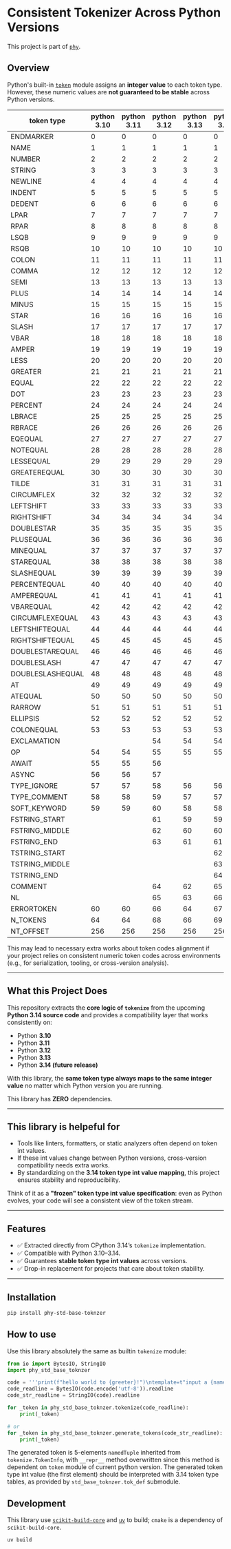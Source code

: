 # Consistent Tokenizer Across Python Versions

This project is part of [`phy`](https://github.com/phy-precompiler).

## Overview

Python's built-in [`token`](https://docs.python.org/3/library/token.html) module assigns an **integer value** to each token type. However, these numeric values are **not guaranteed to be stable** across Python versions.  

| token type       | python 3.10 | python 3.11 | python 3.12 | python 3.13 | python 3.14 |
|------------------|-------------|-------------|-------------|-------------|-------------|
| ENDMARKER        | 0           | 0           | 0           | 0           | 0           |
| NAME             | 1           | 1           | 1           | 1           | 1           |
| NUMBER           | 2           | 2           | 2           | 2           | 2           |
| STRING           | 3           | 3           | 3           | 3           | 3           |
| NEWLINE          | 4           | 4           | 4           | 4           | 4           |
| INDENT           | 5           | 5           | 5           | 5           | 5           |
| DEDENT           | 6           | 6           | 6           | 6           | 6           |
| LPAR             | 7           | 7           | 7           | 7           | 7           |
| RPAR             | 8           | 8           | 8           | 8           | 8           |
| LSQB             | 9           | 9           | 9           | 9           | 9           |
| RSQB             | 10          | 10          | 10          | 10          | 10          |
| COLON            | 11          | 11          | 11          | 11          | 11          |
| COMMA            | 12          | 12          | 12          | 12          | 12          |
| SEMI             | 13          | 13          | 13          | 13          | 13          |
| PLUS             | 14          | 14          | 14          | 14          | 14          |
| MINUS            | 15          | 15          | 15          | 15          | 15          |
| STAR             | 16          | 16          | 16          | 16          | 16          |
| SLASH            | 17          | 17          | 17          | 17          | 17          |
| VBAR             | 18          | 18          | 18          | 18          | 18          |
| AMPER            | 19          | 19          | 19          | 19          | 19          |
| LESS             | 20          | 20          | 20          | 20          | 20          |
| GREATER          | 21          | 21          | 21          | 21          | 21          |
| EQUAL            | 22          | 22          | 22          | 22          | 22          |
| DOT              | 23          | 23          | 23          | 23          | 23          |
| PERCENT          | 24          | 24          | 24          | 24          | 24          |
| LBRACE           | 25          | 25          | 25          | 25          | 25          |
| RBRACE           | 26          | 26          | 26          | 26          | 26          |
| EQEQUAL          | 27          | 27          | 27          | 27          | 27          |
| NOTEQUAL         | 28          | 28          | 28          | 28          | 28          |
| LESSEQUAL        | 29          | 29          | 29          | 29          | 29          |
| GREATEREQUAL     | 30          | 30          | 30          | 30          | 30          |
| TILDE            | 31          | 31          | 31          | 31          | 31          |
| CIRCUMFLEX       | 32          | 32          | 32          | 32          | 32          |
| LEFTSHIFT        | 33          | 33          | 33          | 33          | 33          |
| RIGHTSHIFT       | 34          | 34          | 34          | 34          | 34          |
| DOUBLESTAR       | 35          | 35          | 35          | 35          | 35          |
| PLUSEQUAL        | 36          | 36          | 36          | 36          | 36          |
| MINEQUAL         | 37          | 37          | 37          | 37          | 37          |
| STAREQUAL        | 38          | 38          | 38          | 38          | 38          |
| SLASHEQUAL       | 39          | 39          | 39          | 39          | 39          |
| PERCENTEQUAL     | 40          | 40          | 40          | 40          | 40          |
| AMPEREQUAL       | 41          | 41          | 41          | 41          | 41          |
| VBAREQUAL        | 42          | 42          | 42          | 42          | 42          |
| CIRCUMFLEXEQUAL  | 43          | 43          | 43          | 43          | 43          |
| LEFTSHIFTEQUAL   | 44          | 44          | 44          | 44          | 44          |
| RIGHTSHIFTEQUAL  | 45          | 45          | 45          | 45          | 45          |
| DOUBLESTAREQUAL  | 46          | 46          | 46          | 46          | 46          |
| DOUBLESLASH      | 47          | 47          | 47          | 47          | 47          |
| DOUBLESLASHEQUAL | 48          | 48          | 48          | 48          | 48          |
| AT               | 49          | 49          | 49          | 49          | 49          |
| ATEQUAL          | 50          | 50          | 50          | 50          | 50          |
| RARROW           | 51          | 51          | 51          | 51          | 51          |
| ELLIPSIS         | 52          | 52          | 52          | 52          | 52          |
| COLONEQUAL       | 53          | 53          | 53          | 53          | 53          |
| EXCLAMATION      |             |             | 54          | 54          | 54          |
| OP               | 54          | 54          | 55          | 55          | 55          |
| AWAIT            | 55          | 55          | 56          |             |             |
| ASYNC            | 56          | 56          | 57          |             |             |
| TYPE_IGNORE      | 57          | 57          | 58          | 56          | 56          |
| TYPE_COMMENT     | 58          | 58          | 59          | 57          | 57          |
| SOFT_KEYWORD     | 59          | 59          | 60          | 58          | 58          |
| FSTRING_START    |             |             | 61          | 59          | 59          |
| FSTRING_MIDDLE   |             |             | 62          | 60          | 60          |
| FSTRING_END      |             |             | 63          | 61          | 61          |
| TSTRING_START    |             |             |             |             | 62          |
| TSTRING_MIDDLE   |             |             |             |             | 63          |
| TSTRING_END      |             |             |             |             | 64          |
| COMMENT          |             |             | 64          | 62          | 65          |
| NL               |             |             | 65          | 63          | 66          |
| ERRORTOKEN       | 60          | 60          | 66          | 64          | 67          |
| N_TOKENS         | 64          | 64          | 68          | 66          | 69          |
| NT_OFFSET        | 256         | 256         | 256         | 256         | 256         |


This may lead to necessary extra works about token codes alignment if your project relies on consistent numeric token codes across environments (e.g., for serialization, tooling, or cross-version analysis).

---

## What this Project Does

This repository extracts the **core logic of `tokenize`** from the upcoming **Python 3.14 source code** and provides a compatibility layer that works consistently on:

- Python **3.10**
- Python **3.11**
- Python **3.12**
- Python **3.13**
- Python **3.14 (future release)**

With this library, the **same token type always maps to the same integer value** no matter which Python version you are running.

This library has **ZERO** dependencies.

---

## This library is helpeful for

- Tools like linters, formatters, or static analyzers often depend on token int values.  
- If these int values change between Python versions, cross-version compatibility needs extra works.  
- By standardizing on the **3.14 token type int value mapping**, this project ensures stability and reproducibility.

Think of it as a **"frozen" token type int value specification**: even as Python evolves, your code will see a consistent view of the token stream.

---

## Features

- ✅ Extracted directly from CPython 3.14’s `tokenize` implementation.  
- ✅ Compatible with Python 3.10–3.14.  
- ✅ Guarantees **stable token type int values** across versions.  
- ✅ Drop-in replacement for projects that care about token stability.  

---

## Installation

```bash
pip install phy-std-base-toknzer
```

## How to use

Use this library absolutely the same as builtin `tokenize` module:

```python
from io import BytesIO, StringIO
import phy_std_base_toknzer

code = '''print(f"hello world to {greeter}!")\ntemplate=t"input a {name}"\n'''
code_readline = BytesIO(code.encode('utf-8')).readline
code_str_readline = StringIO(code).readline

for _token in phy_std_base_toknzer.tokenize(code_readline):
    print(_token)

# or
for _token in phy_std_base_toknzer.generate_tokens(code_str_readline):
    print(_token)
```

The generated token is 5-elements `namedTuple` inherited from `tokenize.TokenInfo`, with `__repr__` 
method overwritten since this method is dependent on `token` module of current python version. 
The generated token type int value (the first element) should be interpreted with 3.14 token type 
tables, as provided by `std_base_toknzer.tok_def` submodule.

## Development

This library use [`scikit-build-core`](https://github.com/scikit-build/scikit-build-core) and 
[`uv`](https://github.com/astral-sh/uv) to build; `cmake` is a dependency of `scikit-build-core`.

```bash
uv build
```
